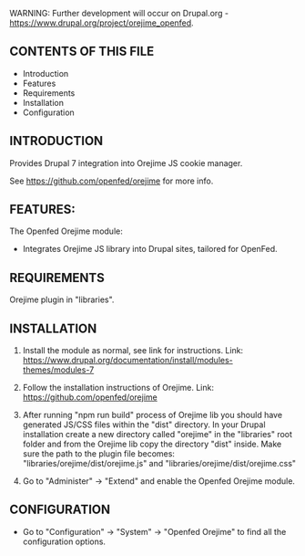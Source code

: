 WARNING: Further development will occur on Drupal.org - https://www.drupal.org/project/orejime_openfed.

CONTENTS OF THIS FILE
---------------------

 * Introduction
 * Features
 * Requirements
 * Installation
 * Configuration
 

INTRODUCTION
------------

Provides Drupal 7 integration into Orejime JS cookie manager.

See https://github.com/openfed/orejime for more info.


FEATURES:
---------

The Openfed Orejime module:

* Integrates Orejime JS library into Drupal sites, tailored for OpenFed.


REQUIREMENTS
------------

Orejime plugin in "libraries".


INSTALLATION
------------

1. Install the module as normal, see link for instructions.
   Link: https://www.drupal.org/documentation/install/modules-themes/modules-7

2. Follow the installation instructions of Orejime.
   Link: https://github.com/openfed/orejime
   
3. After running "npm run build" process of Orejime lib you should have generated JS/CSS files within the "dist" directory.
   In your Drupal installation create a new directory called "orejime" in the "libraries" root folder and from the Orejime      lib copy the directory "dist" inside. Make sure the path to the plugin file becomes:
   "libraries/orejime/dist/orejime.js" and "libraries/orejime/dist/orejime.css"

4. Go to "Administer" -> "Extend" and enable the Openfed Orejime module.


CONFIGURATION
-------------

 * Go to "Configuration" -> "System" -> "Openfed Orejime" to find all the configuration
   options.

